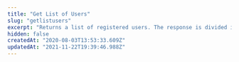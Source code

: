 ```yaml
---
title: "Get List of Users"
slug: "getlistusers"
excerpt: "Returns a list of registered users. The response is divided in pages. The query parameter `numItems` defines the number of items in each page, and consequently the amount of pages for the whole list."
hidden: false
createdAt: "2020-08-03T13:53:33.609Z"
updatedAt: "2021-11-22T19:39:46.988Z"
---
```

